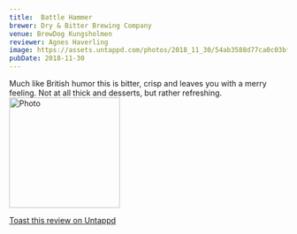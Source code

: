 ```yaml
---
title:  Battle Hammer
brewer: Dry & Bitter Brewing Company
venue: BrewDog Kungsholmen
reviewer: Agnes Haverling
image: https://assets.untappd.com/photos/2018_11_30/54ab3588d77ca0c03bff1139b4eeb90b_200x200.jpg
pubDate: 2018-11-30
---
```


Much like British humor this is bitter, crisp and leaves you with a merry feeling. Not at all thick and desserts, but rather refreshing.
						  <br />
						  <img height="200" width="200" src="https://assets.untappd.com/photos/2018_11_30/54ab3588d77ca0c03bff1139b4eeb90b_200x200.jpg" alt="Photo">         
						
[Toast this review on Untappd](https://untappd.com/user/StoutEmpire/checkin/681867889)
